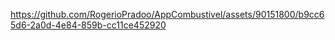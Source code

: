 

https://github.com/RogerioPradoo/AppCombustivel/assets/90151800/b9cc65d6-2a0d-4e84-859b-cc11ce452920

